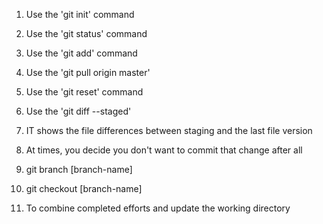 1. Use the 'git init' command
2. Use the 'git status' command
3. Use the 'git add' command

1. Use the 'git pull origin master'
2. Use the 'git reset' command
3. Use the 'git diff --staged'
4. IT shows the file differences between staging and the last file version 
5. At times, you decide you don't want to commit that change after all

1. git branch [branch-name]
2. git checkout [branch-name]
3. To combine completed efforts and update the working directory  
